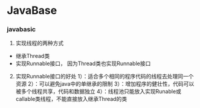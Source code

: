 # JavaBase
### javabasic

1. 实现线程的两种方式
 * 继承Thread类
 * 实现Runnable接口， 因为Thread类也实现Runnable接口
2. 实现Runnable接口的好处
      1）：适合多个相同的程序代码的线程去处理同一个资源
      2）：可以避免java中的单继承的限制
      3）：增加程序的健壮性，代码可以被多个线程共享，代码和数据独立
      4）：线程池只能放入实现Runable或callable类线程，不能直接放入继承Thread的类
           
